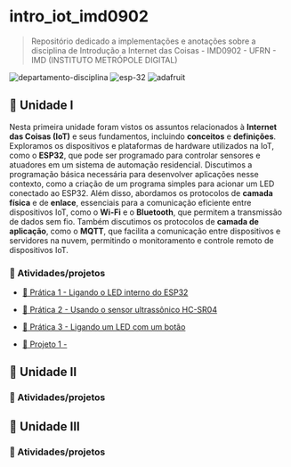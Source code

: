 # intro_iot_imd0902

> Repositório dedicado a implementações e anotações sobre a disciplina de Introdução a Internet das Coisas - IMD0902 - UFRN - IMD (INSTITUTO METRÓPOLE DIGITAL)

![departamento-disciplina](https://img.shields.io/badge/imd-introducao_a_internet_das_coisas-blue?style=for-the-badge)
![esp-32](https://img.shields.io/badge/esp32-red?style=for-the-badge&logo=espressif&logoColor=white)
![adafruit](https://img.shields.io/badge/ada_fruit-purple?style=for-the-badge&logo=adafruit)


## 🚀 Unidade I

Nesta primeira unidade foram vistos os assuntos relacionados à **Internet das Coisas (IoT)** e seus fundamentos, incluindo **conceitos** e **definições**. Exploramos os dispositivos e plataformas de hardware utilizados na IoT, como o **ESP32**, que pode ser programado para controlar sensores e atuadores em um sistema de automação residencial. Discutimos a programação básica necessária para desenvolver aplicações nesse contexto, como a criação de um programa simples para acionar um LED conectado ao ESP32. Além disso, abordamos os protocolos de **camada física** e de **enlace**, essenciais para a comunicação eficiente entre dispositivos IoT, como o **Wi-Fi** e o **Bluetooth**, que permitem a transmissão de dados sem fio. Também discutimos os protocolos de **camada de aplicação**, como o **MQTT**, que facilita a comunicação entre dispositivos e servidores na nuvem, permitindo o monitoramento e controle remoto de dispositivos IoT.

### 🎯 Atividades/projetos

- [📌 Prática 1 - Ligando o LED interno do ESP32](https://github.com/CarlosG18/intro_iot_imd0902/blob/main/praticas/p1/p1.md)

- [📌 Prática 2 - Usando o sensor ultrassônico HC-SR04](https://github.com/CarlosG18/intro_iot_imd0902/blob/main/praticas/p2/p2.md)

- [📌 Prática 3 - Ligando um LED com um botão](https://github.com/CarlosG18/intro_iot_imd0902/blob/main/praticas/p3/p3.md)

- [📌 Projeto 1 - ](https://github.com/CarlosG18/intro_iot_imd0902/blob/main/projetos/projeto1.md)

## 🚀 Unidade II

### 🎯 Atividades/projetos

## 🚀 Unidade III

### 🎯 Atividades/projetos
